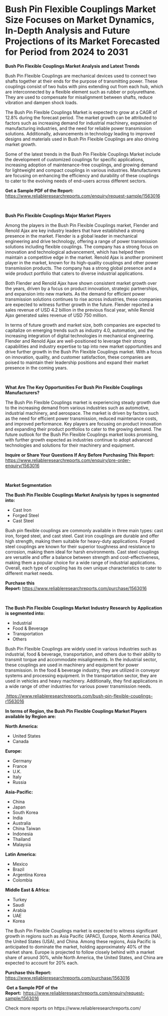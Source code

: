 <p><h1>Bush Pin Flexible Couplings Market Size Focuses on Market Dynamics, In-Depth Analysis and Future Projections of its Market Forecasted for Period from 2024 to 2031</h1></p><p><strong>Bush Pin Flexible Couplings Market Analysis and Latest Trends</strong></p>
<p><p>Bush Pin Flexible Couplings are mechanical devices used to connect two shafts together at their ends for the purpose of transmitting power. These couplings consist of two hubs with pins extending out from each hub, which are interconnected by a flexible element such as rubber or polyurethane. They are used to compensate for misalignment between shafts, reduce vibration and dampen shock loads.</p><p>The Bush Pin Flexible Couplings Market is expected to grow at a CAGR of 12.8% during the forecast period. The market growth can be attributed to factors such as increasing demand for industrial machinery, expansion of manufacturing industries, and the need for reliable power transmission solutions. Additionally, advancements in technology leading to improved designs and materials used in Bush Pin Flexible Couplings are also driving market growth.</p><p>Some of the latest trends in the Bush Pin Flexible Couplings Market include the development of customized couplings for specific applications, increasing adoption of maintenance-free couplings, and growing demand for lightweight and compact couplings in various industries. Manufacturers are focusing on enhancing the efficiency and durability of these couplings to cater to the evolving needs of end-users across different sectors.</p></p>
<p><strong>Get a Sample PDF of the Report:&nbsp;</strong> <a href="https://www.reliableresearchreports.com/enquiry/request-sample/1563016">https://www.reliableresearchreports.com/enquiry/request-sample/1563016</a></p>
<p>&nbsp;</p>
<p><strong>Bush Pin Flexible Couplings Major Market Players</strong></p>
<p><p>Among the players in the Bush Pin Flexible Couplings market, Flender and Renold Ajax are key industry leaders that have established a strong presence in the market. Flender is a global leader in mechanical engineering and drive technology, offering a range of power transmission solutions including flexible couplings. The company has a strong focus on innovation and technological advancement, which has helped them maintain a competitive edge in the market. Renold Ajax is another prominent player in the market, known for its high-quality couplings and other power transmission products. The company has a strong global presence and a wide product portfolio that caters to diverse industrial applications.</p><p>Both Flender and Renold Ajax have shown consistent market growth over the years, driven by a focus on product innovation, strategic partnerships, and expansion into new markets. As the demand for efficient power transmission solutions continues to rise across industries, these companies are expected to witness further growth in the future. Flender reported a sales revenue of USD 4.2 billion in the previous fiscal year, while Renold Ajax generated sales revenue of USD 750 million.</p><p>In terms of future growth and market size, both companies are expected to capitalize on emerging trends such as industry 4.0, automation, and the increasing integration of digital technologies in mechanical engineering. Flender and Renold Ajax are well-positioned to leverage their strong capabilities and industry expertise to tap into new market opportunities and drive further growth in the Bush Pin Flexible Couplings market. With a focus on innovation, quality, and customer satisfaction, these companies are poised to maintain their leadership positions and expand their market presence in the coming years.</p></p>
<p>&nbsp;</p>
<p><strong>What Are The Key Opportunities For Bush Pin Flexible Couplings Manufacturers?</strong></p>
<p><p>The Bush Pin Flexible Couplings market is experiencing steady growth due to the increasing demand from various industries such as automotive, industrial machinery, and aerospace. The market is driven by factors such as the need for efficient power transmission, reduced maintenance costs, and improved performance. Key players are focusing on product innovation and expanding their product portfolios to cater to the growing demand. The future outlook for the Bush Pin Flexible Couplings market looks promising, with further growth expected as industries continue to adopt advanced technologies and solutions for their machinery and equipment.</p></p>
<p><strong>Inquire or Share Your Questions If Any Before Purchasing This Report:</strong> <a href="https://www.reliableresearchreports.com/enquiry/pre-order-enquiry/1563016">https://www.reliableresearchreports.com/enquiry/pre-order-enquiry/1563016</a></p>
<p>&nbsp;</p>
<p><strong>Market Segmentation</strong></p>
<p><strong>The Bush Pin Flexible Couplings Market Analysis by types is segmented into:</strong></p>
<p><ul><li>Cast Iron</li><li>Forged Steel</li><li>Cast Steel</li></ul></p>
<p><p>Bush pin flexible couplings are commonly available in three main types: cast iron, forged steel, and cast steel. Cast iron couplings are durable and offer high strength, making them suitable for heavy-duty applications. Forged steel couplings are known for their superior toughness and resistance to corrosion, making them ideal for harsh environments. Cast steel couplings are versatile and offer a balance between strength and cost-effectiveness, making them a popular choice for a wide range of industrial applications. Overall, each type of coupling has its own unique characteristics to cater to different market needs.</p></p>
<p><strong>Purchase this Report:&nbsp;</strong><a href="https://www.reliableresearchreports.com/purchase/1563016">https://www.reliableresearchreports.com/purchase/1563016</a></p>
<p>&nbsp;</p>
<p><strong>The Bush Pin Flexible Couplings Market Industry Research by Application is segmented into:</strong></p>
<p><ul><li>Industrial</li><li>Food & Beverage</li><li>Transportation</li><li>Others</li></ul></p>
<p><p>Bush Pin Flexible Couplings are widely used in various industries such as industrial, food & beverage, transportation, and others due to their ability to transmit torque and accommodate misalignments. In the industrial sector, these couplings are used in machinery and equipment for power transmission. In the food & beverage industry, they are utilized in conveyor systems and processing equipment. In the transportation sector, they are used in vehicles and heavy machinery. Additionally, they find applications in a wide range of other industries for various power transmission needs.</p></p>
<p><a href="https://www.reliableresearchreports.com/bush-pin-flexible-couplings-r1563016">&nbsp;https://www.reliableresearchreports.com/bush-pin-flexible-couplings-r1563016</a></p>
<p><strong>In terms of Region, the Bush Pin Flexible Couplings Market Players available by Region are:</strong></p>
<p>
    <p> <strong> North America: </strong>
        <ul>
            <li>United States</li>
            <li>Canada</li>
        </ul>
        </p> 
    <p> <strong> Europe: </strong>
        <ul>
            <li>Germany</li>
            <li>France</li>
            <li>U.K.</li>
            <li>Italy</li>
            <li>Russia</li>
        </ul>
        </p> 
    <p> <strong> Asia-Pacific: </strong>
        <ul>
            <li>China</li>
            <li>Japan</li>
            <li>South Korea</li>
            <li>India</li>
            <li>Australia</li>
            <li>China Taiwan</li>
            <li>Indonesia</li>
            <li>Thailand</li>
            <li>Malaysia</li>
        </ul>
        </p> 
    <p> <strong> Latin America: </strong>
        <ul>
            <li>Mexico</li>
            <li>Brazil</li>
            <li>Argentina Korea</li>
            <li>Colombia</li>
        </ul>
        </p> 
    <p> <strong> Middle East & Africa: </strong>
        <ul>
            <li>Turkey</li>
            <li>Saudi</li>
            <li>Arabia</li>
            <li>UAE</li>
            <li>Korea</li>
        </ul>
    </p>
    </p>
<p><p>The Bush Pin Flexible Couplings market is expected to witness significant growth in regions such as Asia Pacific (APAC), Europe, North America (NA), the United States (USA), and China. Among these regions, Asia Pacific is anticipated to dominate the market, holding approximately 40% of the market share. Europe is projected to follow closely behind with a market share of around 30%, while North America, the United States, and China are expected to account for 20% each.</p></p>
<p><strong>Purchase this Report: </strong><a href="https://www.reliableresearchreports.com/purchase/1563016">https://www.reliableresearchreports.com/purchase/1563016</a></p>
<p>&nbsp;<strong>Get a Sample PDF of the Report:&nbsp;&nbsp;</strong><a href="https://www.reliableresearchreports.com/enquiry/request-sample/1563016">https://www.reliableresearchreports.com/enquiry/request-sample/1563016</a></p>
<p><strong></strong></p>
<p>Check more reports on https://www.reliableresearchreports.com/</p>